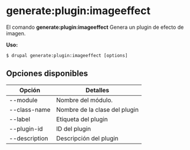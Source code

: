 # generate:plugin:imageeffect
El comando **generate:plugin:imageeffect** Genera un plugin de efecto de imagen.

**Uso:**
```
$ drupal generate:plugin:imageeffect [options] 
```

## Opciones disponibles
Opción | Detalles
-------|-------------
--module | Nombre del módulo.
--class-name | Nombre de la clase del plugin
--label | Etiqueta del plugin
--plugin-id | ID del plugin
--description | Descripción del plugin
